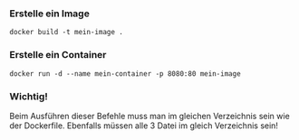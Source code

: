 ### **Erstelle ein Image**
```
docker build -t mein-image .
```

### **Erstelle ein Container**
```
docker run -d --name mein-container -p 8080:80 mein-image
```

### **Wichtig!**
Beim Ausführen dieser Befehle muss man im gleichen Verzeichnis sein wie der Dockerfile. Ebenfalls müssen alle 3 Datei im gleich Verzeichnis sein!